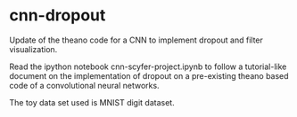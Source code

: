 # cnn-dropout
Update of the theano code for a CNN to implement dropout and filter visualization.

Read the ipython notebook cnn-scyfer-project.ipynb to follow a tutorial-like document on the implementation of dropout on a pre-existing theano based code of a convolutional neural networks.

The toy data set used is MNIST digit dataset.
